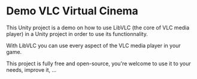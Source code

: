Demo VLC Virtual Cinema
=======================

This Unity project is a demo on how to use LibVLC (the core of VLC
media player) in a Unity project in order to use its functionnality.

With LibVLC you can use every aspect of the VLC media player in your game.

This project is fully free and open-source, you're welcome to use it
to your needs, improve it, ...

